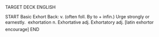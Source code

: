 TARGET DECK
ENGLISH

START
Basic
Exhort
Back: v. (often foll. By to + infin.) Urge strongly or earnestly.  exhortation n. Exhortative adj. Exhortatory adj. [latin exhortor encourage]
END
